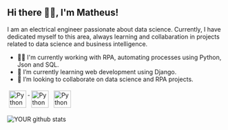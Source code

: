 ## Hi there :raising_hand_man:, I'm **Matheus**!

I am an electrical engineer passionate about data science. Currently, I have dedicated myself to this area, always learning and collabaration in projects related to data science and business intelligence.
- :man_technologist: I'm currently working with RPA, automating processes using Python, Json and SQL.
- :green_book: I’m currently learning web development using Django.
- :handshake: I’m looking to collaborate on data science and RPA projects. 

<p align="left">
 <a href="https://github.com/mfaysoares" target="_blank" rel="noopener noreferrer"> <img src="https://img.shields.io/badge/GitHub-100000?style=for-the-badge&logo=github&logoColor=white" alt="Python" height="40" style="vertical-align:top; margin:4px"> </a>
 <a href="https://www.linkedin.com/in/matheusfay" target="_blank" rel="noopener noreferrer"> <img src="https://img.shields.io/badge/LinkedIn-0077B5?style=for-the-badge&logo=linkedin&logoColor=white" alt="Python" height="40" style="vertical-align:top; margin:4px"></a>
 <a href="mailto:mfaysoares@gmail.com"> <img src="https://img.shields.io/badge/Gmail-D14836?style=for-the-badge&logo=gmail&logoColor=white" alt="Python" height="40" style="vertical-align:top; margin:4px"></a>
</p>

![YOUR github stats](https://github-readme-stats.vercel.app/api?username=mfaysoares&show_icons=true&theme=tokyonight)






